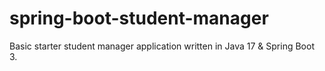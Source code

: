 # spring-boot-student-manager
Basic starter student manager application written in Java 17 &amp; Spring Boot 3.
